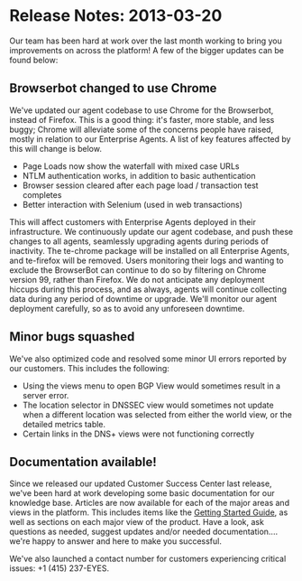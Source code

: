 # Release Notes: 2013-03-20

Our team has been hard at work over the last month working to bring you improvements on across the platform! A few of the bigger updates can be found below:

## Browserbot changed to use Chrome

We've updated our agent codebase to use Chrome for the Browserbot, instead of Firefox. This is a good thing: it's faster, more stable, and less buggy; Chrome will alleviate some of the concerns people have raised, mostly in relation to our Enterprise Agents. A list of key features affected by this will change is below.

* Page Loads now show the waterfall with mixed case URLs
* NTLM authentication works, in addition to basic authentication
* Browser session cleared after each page load / transaction test completes
* Better interaction with Selenium \(used in web transactions\)

This will affect customers with Enterprise Agents deployed in their infrastructure. We continuously update our agent codebase, and push these changes to all agents, seamlessly upgrading agents during periods of inactivity. The te-chrome package will be installed on all Enterprise Agents, and te-firefox will be removed. Users monitoring their logs and wanting to exclude the BrowserBot can continue to do so by filtering on Chrome version 99, rather than Firefox. We do not anticipate any deployment hiccups during this process, and as always, agents will continue collecting data during any period of downtime or upgrade. We'll monitor our agent deployment carefully, so as to avoid any unforeseen downtime.

## Minor bugs squashed

We've also optimized code and resolved some minor UI errors reported by our customers. This includes the following:

* Using the views menu to open BGP View would sometimes result in a server error.
* The location selector in DNSSEC view would sometimes not update when a different location was selected from either the world view, or the detailed metrics table.
* Certain links in the DNS+ views were not functioning correctly

## Documentation available!

Since we released our updated Customer Success Center last release, we've been hard at work developing some basic documentation for our knowledge base. Articles are now available for each of the major areas and views in the platform. This includes items like the [Getting Started Guide](https://success.thousandeyes.com/ViewArticle?articleIdParam=kA0E0000000CmmaKAC), as well as sections on each major view of the product. Have a look, ask questions as needed, suggest updates and/or needed documentation.... we're happy to answer and here to make you successful.

We've also launched a contact number for customers experiencing critical issues: +1 \(415\) 237-EYES.

